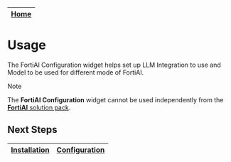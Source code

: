 | [Home](../README.md) |
|----------------------|

# Usage

The FortiAI Configuration widget helps set up LLM Integration to use and Model to be used for different mode of FortiAI.

> [!NOTE]  
> The **FortiAI Configuration** widget cannot be used independently from the [**FortiAI** solution pack](https://github.com/fortinet-fortisoar/solution-pack-fortinet-advisor/blob/develop/docs/usage.md).

## Next Steps

| [Installation](./setup.md#installation) | [Configuration](./setup.md#configuration) |
|-----------------------------------------|-------------------------------------------|
